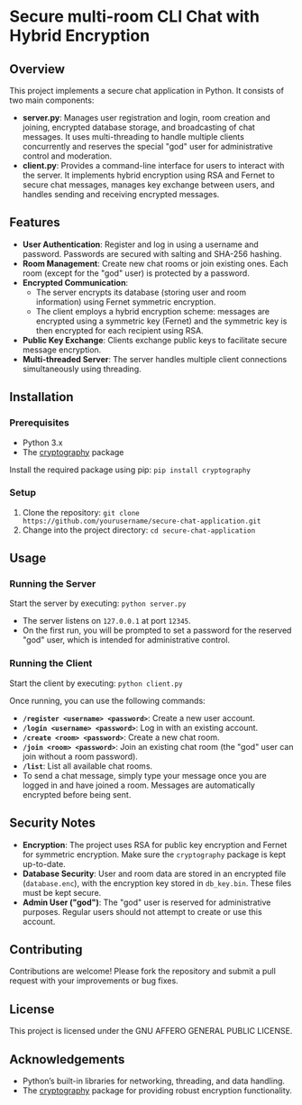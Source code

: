 # Secure multi-room CLI Chat with Hybrid Encryption

## Overview
This project implements a secure chat application in Python. It consists of two main components:

- **server.py**: Manages user registration and login, room creation and joining, encrypted database storage, and broadcasting of chat messages. It uses multi-threading to handle multiple clients concurrently and reserves the special "god" user for administrative control and moderation.
- **client.py**: Provides a command-line interface for users to interact with the server. It implements hybrid encryption using RSA and Fernet to secure chat messages, manages key exchange between users, and handles sending and receiving encrypted messages.

## Features
- **User Authentication**: Register and log in using a username and password. Passwords are secured with salting and SHA-256 hashing.
- **Room Management**: Create new chat rooms or join existing ones. Each room (except for the "god" user) is protected by a password.
- **Encrypted Communication**:
  - The server encrypts its database (storing user and room information) using Fernet symmetric encryption.
  - The client employs a hybrid encryption scheme: messages are encrypted using a symmetric key (Fernet) and the symmetric key is then encrypted for each recipient using RSA.
- **Public Key Exchange**: Clients exchange public keys to facilitate secure message encryption.
- **Multi-threaded Server**: The server handles multiple client connections simultaneously using threading.

## Installation

### Prerequisites
- Python 3.x
- The [cryptography](https://pypi.org/project/cryptography/) package

Install the required package using pip:
`pip install cryptography`

### Setup
1. Clone the repository:
   `git clone https://github.com/yourusername/secure-chat-application.git`
2. Change into the project directory:
   `cd secure-chat-application`

## Usage

### Running the Server
Start the server by executing:
`python server.py`

- The server listens on `127.0.0.1` at port `12345`.
- On the first run, you will be prompted to set a password for the reserved "god" user, which is intended for administrative control.

### Running the Client
Start the client by executing:
`python client.py`

Once running, you can use the following commands:
- **`/register <username> <password>`**: Create a new user account.
- **`/login <username> <password>`**: Log in with an existing account.
- **`/create <room> <password>`**: Create a new chat room.
- **`/join <room> <password>`**: Join an existing chat room (the "god" user can join without a room password).
- **`/list`**: List all available chat rooms.
- To send a chat message, simply type your message once you are logged in and have joined a room. Messages are automatically encrypted before being sent.

## Security Notes
- **Encryption**: The project uses RSA for public key encryption and Fernet for symmetric encryption. Make sure the `cryptography` package is kept up-to-date.
- **Database Security**: User and room data are stored in an encrypted file (`database.enc`), with the encryption key stored in `db_key.bin`. These files must be kept secure.
- **Admin User ("god")**: The "god" user is reserved for administrative purposes. Regular users should not attempt to create or use this account.

## Contributing
Contributions are welcome! Please fork the repository and submit a pull request with your improvements or bug fixes.

## License
This project is licensed under the GNU AFFERO GENERAL PUBLIC LICENSE.

## Acknowledgements
- Python’s built-in libraries for networking, threading, and data handling.
- The [cryptography](https://pypi.org/project/cryptography/) package for providing robust encryption functionality.
